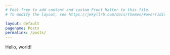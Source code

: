 ```yaml
---
# Feel free to add content and custom Front Matter to this file.
# To modify the layout, see https://jekyllrb.com/docs/themes/#overriding-theme-defaults

layout: default
pagename: Posts
permalink: /posts/
---
```

Hello, world!